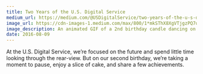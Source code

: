 ```yaml
---
title: Two Years of the U.S. Digital Service 
medium_url: https://medium.com/@USDigitalService/two-years-of-the-u-s-digital-service-e14af5ce713b#.kc0euitqt
image_url: https://cdn-images-1.medium.com/max/800/1*mkSThX8XgVTjgzPQ7uAz0g.gif
image_description: An animated GIF of a 2nd birthday candle dancing on top of the USDS logo 
date: 2016-08-09
---
```


At the U.S. Digital Service, we’re focused on the future and spend little time looking through the rear-view. But on our second birthday, we’re taking a moment to pause, enjoy a slice of cake, and share a few achievements.
